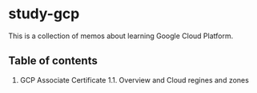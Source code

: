 # study-gcp
This is a collection of memos about learning Google Cloud Platform.

## Table of contents
1. GCP Associate Certificate
    1.1. Overview and Cloud regines and zones
